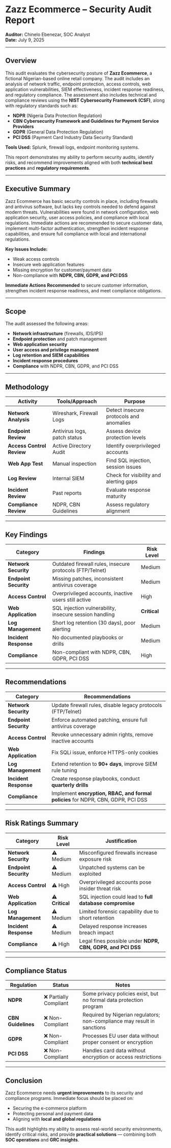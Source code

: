 # Zazz Ecommerce – Security Audit Report  
**Auditor:** Chinelo Ebenezar, SOC Analyst  
**Date:** July 9, 2025  

---

## Overview  
This audit evaluates the cybersecurity posture of **Zazz Ecommerce**, a fictional Nigerian-based online retail company. The audit includes an analysis of network traffic, endpoint protection, access controls, web application vulnerabilities, SIEM effectiveness, incident response readiness, and regulatory compliance. 
The assessment also includes technical and compliance reviews using the **NIST Cybersecurity Framework (CSF)**, along with regulatory standards such as:  
- **NDPR** (Nigeria Data Protection Regulation)  
- **CBN Cybersecurity Framework and Guidelines for Payment Service Providers**  
- **GDPR** (General Data Protection Regulation)  
- **PCI DSS** (Payment Card Industry Data Security Standard)  

**Tools Used:** Splunk, firewall logs, endpoint monitoring systems.  

This report demonstrates my ability to perform security audits, identify risks, and recommend improvements aligned with both **technical best practices** and **regulatory requirements**.  

---

## Executive Summary  
Zazz Ecommerce has basic security controls in place, including firewalls and antivirus software, but lacks key controls needed to defend against modern threats. Vulnerabilities were found in network configuration, web application security, user access policies, and compliance with local regulations.
Immediate actions are recommended to secure customer data, implement multi-factor authentication, strengthen incident response capabilities, and ensure full compliance with local and international regulations.  

**Key Issues Include:**  
- Weak access controls  
- Insecure web application features  
- Missing encryption for customer/payment data  
- Non-compliance with **NDPR, CBN, GDPR, and PCI DSS**  

**Immediate Actions Recommended** to secure customer information, strengthen incident response readiness, and meet compliance obligations.  

---

## Scope  
The audit assessed the following areas:  
- **Network infrastructure** (firewalls, IDS/IPS)  
- **Endpoint protection** and patch management  
- **Web application security**  
- **User access and privilege management**  
- **Log retention and SIEM capabilities**  
- **Incident response procedures**  
- **Compliance** with NDPR, CBN, GDPR, and PCI DSS  

---


## Methodology  

| **Activity**               | **Tools/Approach**         | **Purpose**                                  |
|----------------------------|----------------------------|---------------------------------------------|
| **Network Analysis**       | Wireshark, Firewall Logs   | Detect insecure protocols and anomalies      |
| **Endpoint Review**        | Antivirus logs, patch status | Assess device protection levels             |
| **Access Control Review**  | Active Directory Audit     | Identify overprivileged accounts            |
| **Web App Test**           | Manual inspection          | Find SQL injection, session issues          |
| **Log Review**             | Internal SIEM              | Check for visibility and alerting gaps      |
| **Incident Review**        | Past reports               | Evaluate response maturity                  |
| **Compliance Review**      | NDPR, CBN Guidelines       | Assess regulatory alignment                 |


---


## Key Findings  

| **Category**          | **Findings**                                      | **Risk Level** |
|-----------------------|---------------------------------------------------|---------------|
| **Network Security**  | Outdated firewall rules, insecure protocols (FTP/Telnet) | Medium        |
| **Endpoint Security** | Missing patches, inconsistent antivirus coverage  | Medium        |
| **Access Control**    | Overprivileged accounts, inactive users still active | High          |
| **Web Application**   | SQL injection vulnerability, insecure session handling | **Critical**  |
| **Log Management**    | Short log retention (30 days), poor alerting      | Medium        |
| **Incident Response** | No documented playbooks or drills                 | Medium        |
| **Compliance**        | Non-compliant with NDPR, CBN, GDPR, PCI DSS       | High          |


---


## Recommendations  

| **Category**          | **Recommendations**                                                                 |
|-----------------------|------------------------------------------------------------------------------------|
| **Network Security**  | Update firewall rules, disable legacy protocols (FTP/Telnet)                       |
| **Endpoint Security** | Enforce automated patching, ensure full antivirus coverage                         |
| **Access Control**    | Revoke unnecessary admin rights, remove inactive accounts                          |
| **Web Application**   | Fix SQLi issue, enforce HTTPS-only cookies                                         |
| **Log Management**    | Extend retention to **90+ days**, improve SIEM rule tuning                         |
| **Incident Response** | Create response playbooks, conduct **quarterly drills**                            |
| **Compliance**        | Implement **encryption, RBAC, and formal policies** for NDPR, CBN, GDPR, PCI DSS  |


---


## Risk Ratings Summary  

| **Category**          | **Risk Level** | **Justification**                                                                 |
|-----------------------|---------------|----------------------------------------------------------------------------------|
| **Network Security**  | ⚠️ Medium     | Misconfigured firewalls increase exposure risk                                   |
| **Endpoint Security** | ⚠️ Medium     | Unpatched systems can be exploited                                              |
| **Access Control**    | ⚠️ High       | Overprivileged accounts pose insider threat risk                                |
| **Web Application**   | ⚠️ **Critical** | SQL injection could lead to **full database compromise**                        |
| **Log Management**    | ⚠️ Medium     | Limited forensic capability due to short retention                              |
| **Incident Response** | ⚠️ Medium     | Delayed response increases breach impact                                        |
| **Compliance**        | ⚠️ High       | Legal fines possible under **NDPR, CBN, GDPR, and PCI DSS**                     |


---


## Compliance Status  

| **Regulation**       | **Status**          | **Notes**                                                                       |
|-----------------------|---------------------|---------------------------------------------------------------------------------|
| **NDPR**             | ❌ Partially Compliant | Some privacy policies exist, but no formal data protection program              |
| **CBN Guidelines**   | ❌ Non-Compliant     | Required by Nigerian regulators; non-compliance may result in sanctions         |
| **GDPR**             | ❌ Non-Compliant     | Processes EU user data without proper consent or encryption                     |
| **PCI DSS**          | ❌ Non-Compliant     | Handles card data without encryption or access restrictions                     |


---


## Conclusion  
Zazz Ecommerce needs **urgent improvements** to its security and compliance programs. Immediate focus should be placed on:  
- Securing the e-commerce platform  
- Protecting personal and payment data  
- Aligning with **local and global regulations**  

This audit highlights my ability to assess real-world security environments, identify critical risks, and provide **practical solutions** — combining both **SOC operations** and **GRC insights**.  
